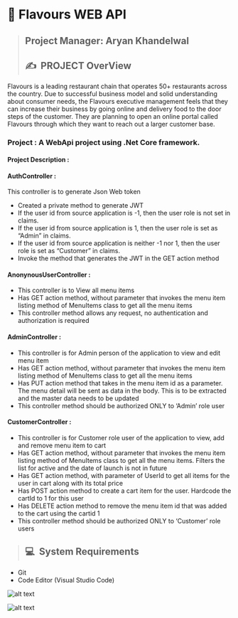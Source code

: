 # 👣 **Flavours WEB API**

>## **Project Manager: Aryan Khandelwal**
>## ✍&nbsp; PROJECT OverView

Flavours is a leading restaurant chain that operates 50+ restaurants across the country. 
Due to successful business model and solid understanding about consumer needs, the Flavours executive management feels that they can 
increase their business by going online and delivery food to the door steps of the customer. 
They are planning to open an online portal called Flavours through which they want to reach out a larger customer base.

### Project : A WebApi project using .Net Core framework.
#### Project Description :

#### AuthController :
This controller is to generate Json Web token
- Created a private method to generate JWT
- If the user id from source application is -1, then the user role is not set in claims.
- If the user id from source application is 1, then the user role is set as “Admin” in claims.
- If the user id from source application is neither -1 nor 1, then the user role is set as “Customer” in claims.
- Invoke the method that generates the JWT in the GET action method

#### AnonynousUserController :
- This controller is to View all menu items
- Has GET action method, without parameter that invokes the menu item listing method of MenuItems class to get all the menu items
- This controller method allows any request, no authentication and authorization is required

#### AdminController :
- This controller is for Admin person of the application to view and edit menu item
- Has GET action method, without parameter that invokes the menu item listing method of MenuItems class to get all the menu items
- Has PUT action method that takes in the menu item id as a parameter. The menu detail will be sent as data in the body. This is to be extracted and the master data needs to be updated
- This controller method should be authorized ONLY to ‘Admin’ role user

#### CustomerController :
- This controller is for Customer role user of the application to view, add and remove menu item to cart
- Has GET action method, without parameter that invokes the menu item listing method of MenuItems class to get all the menu items. Filters the list for active and the date of launch is not in future
- Has GET action method, with parameter of UserId to get all items for the user in cart along with its total price
- Has POST action method to create a cart item for the user. Hardcode the cartId to 1 for this user
- Has DELETE action method to remove the menu item id that was added to the cart using the cartid 1
- This controller method should be authorized ONLY to ‘Customer’ role users

>## 💻&nbsp; System Requirements
- Git
- Code Editor (Visual Studio Code)

![alt text](<https://github.com/ryan3142/Flavours-API/blob/main/Flavours_API/Screenshots/Flavours2.png>)

![alt text](<https://github.com/ryan3142/Flavours-API/blob/main/Flavours_API/Screenshots/Flavours1.png>)
